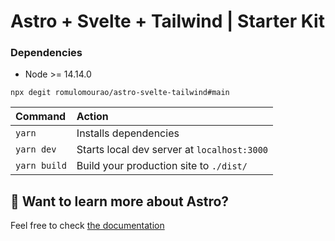 # Astro + Svelte + Tailwind | Starter Kit

### Dependencies

- Node >= 14.14.0

`npx degit romulomourao/astro-svelte-tailwind#main`

| Command         | Action                                      |
|:----------------|:--------------------------------------------|
| `yarn`   | Installs dependencies                       |
| `yarn dev`   | Starts local dev server at `localhost:3000` |
| `yarn build` | Build your production site to `./dist/`     |

## 👀 Want to learn more about Astro?

Feel free to check [the documentation](https://github.com/snowpackjs/astro)
